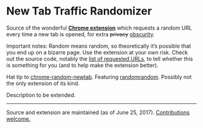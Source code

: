 # New Tab Traffic Randomizer

Source of the wonderful [**Chrome extension**](https://chrome.google.com/webstore/detail/new-tab-traffic-randomize/onjkjeianfmpinhbdaibbbhejnffcika) which requests a random URL every time a new tab is opened, for extra <del>privacy</del> <ins>obscurity</ins>.

Important notes: Random means random, so theoretically it’s possible that you end up on a bizarre page. Use the extension at your own risk. Check out the source code, notably the [list of requested URLs](https://github.com/j9t/new-tab-traffic-randomizer/blob/master/nttr.js#L14), to tell whether this is something for you (and to help make the extension better).

Hat tip to [chrome-random-newtab](https://github.com/jimschubert/chrome-random-newtab). Featuring [randomrandom](https://github.com/yozlet/randomrandom). Possibly not the only extension of its kind.

Description to be extended.

----

Source and extension are maintained (as of June 25, 2017). [Contributions welcome.](https://github.com/j9t/new-tab-traffic-randomizer/issues/new)